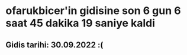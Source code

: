 # ofarukbicer'in gidisine son 6 gun 6 saat 45 dakika 19 saniye kaldi

## Gidis tarihi: 30.09.2022 :(